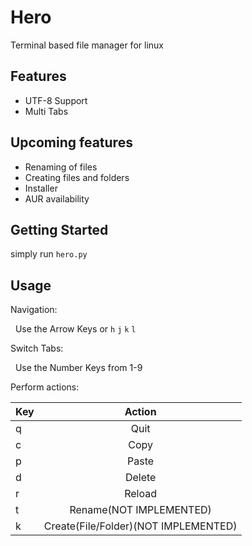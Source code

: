 Hero
============
Terminal based file manager for linux

Features
--------
* UTF-8 Support
* Multi Tabs

Upcoming features
--------
* Renaming  of files
* Creating files and folders
* Installer
* AUR availability

Getting Started
--------
simply run `hero.py` 

Usage
--------
Navigation:  

&nbsp;&nbsp;Use the Arrow Keys or `h` `j` `k` `l` 

Switch Tabs:  

&nbsp;&nbsp;Use the Number Keys from 1-9  

Perform actions:  


| Key           | Action                                |
| ------------- |:-------------------------------------:|
| q             | Quit                                  |
| c             | Copy                                  |
| p             | Paste                                 |
| d             | Delete                                |
| r             | Reload                                |
| t             | Rename(NOT IMPLEMENTED)               |
| k             | Create(File/Folder)(NOT IMPLEMENTED)  |
